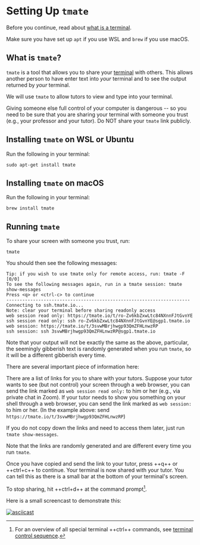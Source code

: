 # Setting Up `tmate`

Before you continue, read about [what is a terminal](shell.md).

Make sure you have set up `apt` if you use WSL and `brew` if you use macOS.

## What is `tmate`?

`tmate` is a tool that allows you to share your [terminal](shell.md) with others.  This allows another person to have enter text into _your_ terminal and to see the output returned by _your_ terminal.

We will use `tmate` to allow tutors to view and type into your terminal.  

Giving someone else full control of your computer is dangerous -- so you need to be sure that you are sharing your terminal with someone you trust (e.g., your professor and your tutor).  Do NOT share your `tmate` link publicly.

## Installing `tmate` on WSL or Ubuntu

Run the following in your terminal:
```
sudo apt-get install tmate
```

## Installing `tmate` on macOS

Run the following in your terminal:
```
brew install tmate
```

## Running `tmate`

To share your screen with someone you trust, run:

```
tmate
```

You should then see the following messages:

```
Tip: if you wish to use tmate only for remote access, run: tmate -F        [0/0]
To see the following messages again, run in a tmate session: tmate show-messages
Press <q> or <ctrl-c> to continue
---------------------------------------------------------------------
Connecting to ssh.tmate.io...
Note: clear your terminal before sharing readonly access
web session read only: https://tmate.io/t/ro-Zv6kbZxwLtc84NXnnFJtGvnYE
ssh session read only: ssh ro-Zv6kbZxwLtc84NXnnFJtGvnYE@sgp1.tmate.io
web session: https://tmate.io/t/3svwMBrjhwgp93QmZFHLnwzRP
ssh session: ssh 3svwMBrjhwgp93QmZFHLnwzRP@sgp1.tmate.io
```

Note that your output will not be exactly the same as the above, particular, the seemingly gibberish text is randomly generated when
you run `tmate`, so it will be a different gibberish every time.

There are several important piece of information here:

There are a list of links for you to share with your tutors.  Suppose your tutor wants to see (but not control) your screen through a web browser, you can send the link marked as `web session read only:` to him or her (e.g., via private chat in Zoom).  If your tutor needs to show you something on your shell through a web browser, you can send the link marked as `web session:` to him or her.  (In the example above: send `https://tmate.io/t/3svwMBrjhwgp93QmZFHLnwzRP`)

If you do not copy down the links and need to access them later, just run `tmate show-messages`.

Note that the links are randomly generated and are different every time you run `tmate`.

Once you have copied and send the link to your tutor, press ++q++ or ++ctrl+c++ to continue.  Your terminal is now shared with your tutor.  You can tell this as there is a small bar at the bottom of your terminal's screen.

To stop sharing, hit ++ctrl+d++ at the command prompt[^1]. 

[^1]: For an overview of all special terminal ++ctrl++ commands, see [terminal control sequence](shell.md).

Here is a small screencast to demonstrate this:

[![asciicast](https://asciinema.org/a/sfHoPFqV2kqHk21v23nnHuqX6.svg)](https://asciinema.org/a/sfHoPFqV2kqHk21v23nnHuqX6)

